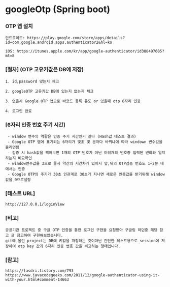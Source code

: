 # googleOtp (Spring boot)

### OTP 앱 설치
```
안드로이드: https://play.google.com/store/apps/details?id=com.google.android.apps.authenticator2&hl=ko

iOS: https://itunes.apple.com/kr/app/google-authenticator/id388497605?mt=8
```
 
### [절차] (OTP 고유키값은 DB에 저장)
```
1. id,password 맞는지 체크 

2. googleOTP 고유키값 DB에 있는지 없는지 체크  

3. 없을시 Google OTP 앱으로 바코드 등록 유도 or 있을때 otp 6자리 인증

4. 로그인 완료
```

### [6자리 인증 번호 주기 시간]
```
 - window 변수의 역활은 인증 주기 시간인거 같다 (Hash값 테스트 결과)
 - Google OTP 앱에 표기되는 6자리가 몇초 몇 분마다 바뀌냐에 따라 windown 변수값을 올리면됨
 - 검증 시 hash값을 찍어보면 1개의 OTP 번호가 아닌 여러개의 번호중 입력된 번화와 일치하는지 비교확인
 - window변수값을 3으로 줄시 약간의 시간차가 있어서 앞,뒤의 OTP검증 번호도 1~2분 내에서는 인증
 - Google OTP의 주기가 30초 인관계로 30초가 지나면 새로운 인증값을 받기위해 window값을 0으로설정
```

### [테스트 URL] 
```
http://127.0.0.1/loginView
```
### [비고]
```
공공기관 프로젝트 중 구글 OTP 인증을 통한 로그인 구현을 요청받아 구글링 하던중 해당 참고 글 참고하여 구현해보았습니다.
git에 올린 project는 DB에 키값을 저장하는 것이아닌 간단한 테스트용으로 session에 저장하여 otp key 값과 6자리 인증 번호 값을 비교하는 형태입니다.
```

### [참고]
``` 
https://lasdri.tistory.com/793
https://www.javacodegeeks.com/2011/12/google-authenticator-using-it-with-your.html#comment-14663
```
